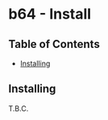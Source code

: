 # b64 - Install <!-- omit in toc -->

## Table of Contents <!-- omit in toc -->

- [Installing](#installing)


## Installing

T.B.C.


<!-- ########################### end of file ########################### -->


